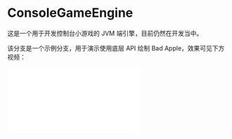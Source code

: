 # ConsoleGameEngine

这是一个用于开发控制台小游戏的 JVM 端引擎，目前仍然在开发当中。

该分支是一个示例分支，用于演示使用底层 API 绘制 Bad Apple，效果可见下方视频：

<iframe src="//player.bilibili.com/player.html?aid=527120135&bvid=BV1kM411T7Bh&cid=1084190940&page=1" scrolling="no" border="0" frameborder="no" framespacing="0" allowfullscreen="true"> </iframe>